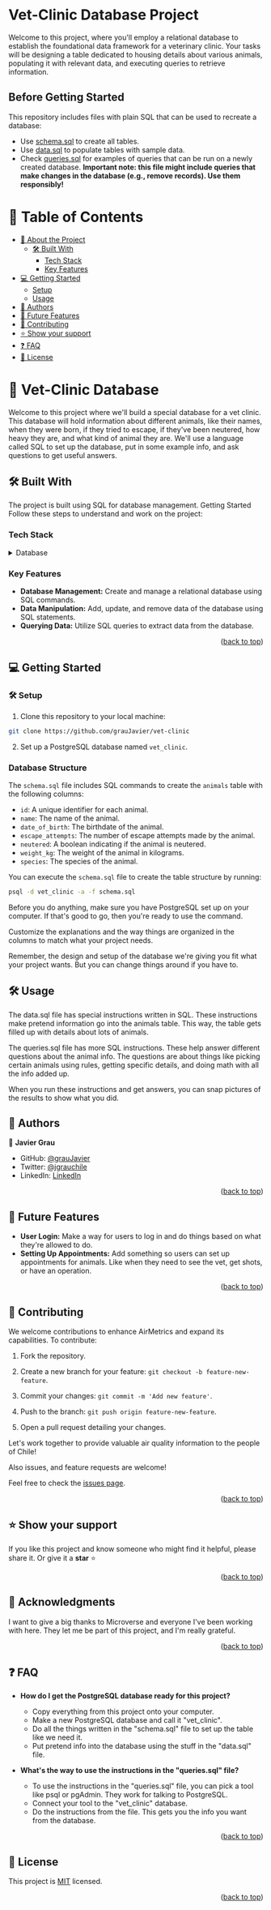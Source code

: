 <h1>Vet-Clinic Database Project</h1>
Welcome to this project, where you'll employ a relational database to establish the foundational data framework for a veterinary clinic. Your tasks will be designing a table dedicated to housing details about various animals, populating it with relevant data, and executing queries to retrieve information.


## Before Getting Started

This repository includes files with plain SQL that can be used to recreate a database:

- Use [schema.sql](./schema.sql) to create all tables.
- Use [data.sql](./data.sql) to populate tables with sample data.
- Check [queries.sql](./queries.sql) for examples of queries that can be run on a newly created database. **Important note: this file might include queries that make changes in the database (e.g., remove records). Use them responsibly!**

<a name="readme-top"></a>

# 📗 Table of Contents

- [📖 About the Project](#about-project)
  - [🛠 Built With](#built-with)
    - [Tech Stack](#tech-stack)
    - [Key Features](#key-features)
- [💻 Getting Started](#getting-started)
  - [Setup](#setup)
  - [Usage](#usage)
- [👥 Authors](#authors)
- [🔭 Future Features](#future-features)
- [🤝 Contributing](#contributing)
- [⭐️ Show your support](#support)
- [❓ FAQ](#faq)
- [📝 License](#license)

<!-- PROJECT DESCRIPTION -->

# 📖 Vet-Clinic Database <a name="about-project"></a>

Welcome to this project where we'll build a special database for a vet clinic. This database will hold information about different animals, like their names, when they were born, if they tried to escape, if they've been neutered, how heavy they are, and what kind of animal they are. We'll use a language called SQL to set up the database, put in some example info, and ask questions to get useful answers.


## 🛠 Built With <a name="built-with"></a>
The project is built using SQL for database management.
Getting Started
Follow these steps to understand and work on the project:


### Tech Stack <a name="tech-stack"></a>

<details>
<summary>Database</summary>
  <ul>
    <li><a href="https://www.postgresql.org/">PostgreSQL</a></li>
  </ul>
</details>

### Key Features <a name="key-features"></a>

- **Database Management:** Create and manage a relational database using SQL commands.
- **Data Manipulation:** Add, update, and remove data of the database using SQL statements.
- **Querying Data:** Utilize SQL queries to extract data from the database.

<p align="right">(<a href="#readme-top">back to top</a>)</p>

<!-- GETTING STARTED -->

## 💻 Getting Started <a name="getting-started"></a>

### 🛠 Setup <a name="setup"></a>

1. Clone this repository to your local machine:

```bash
git clone https://github.com/grauJavier/vet-clinic
```

2. Set up a PostgreSQL database named `vet_clinic`.

### Database Structure

The `schema.sql` file includes SQL commands to create the `animals` table with the following columns:

- `id`: A unique identifier for each animal.
- `name`: The name of the animal.
- `date_of_birth`: The birthdate of the animal.
- `escape_attempts`: The number of escape attempts made by the animal.
- `neutered`: A boolean indicating if the animal is neutered.
- `weight_kg`: The weight of the animal in kilograms.
- `species`: The species of the animal.

You can execute the `schema.sql` file to create the table structure by running:

```bash
psql -d vet_clinic -a -f schema.sql
```

Before you do anything, make sure you have PostgreSQL set up on your computer. If that's good to go, then you're ready to use the command.

Customize the explanations and the way things are organized in the columns to match what your project needs.

Remember, the design and setup of the database we're giving you fit what your project wants. But you can change things around if you have to.

## 🛠 Usage <a name="usage"></a>
The data.sql file has special instructions written in SQL. These instructions make pretend information go into the animals table. This way, the table gets filled up with details about lots of animals.

The queries.sql file has more SQL instructions. These help answer different questions about the animal info. The questions are about things like picking certain animals using rules, getting specific details, and doing math with all the info added up.

When you run these instructions and get answers, you can snap pictures of the results to show what you did.

<!-- AUTHORS -->

## 👥 Authors <a name="authors"></a>

👤 **Javier Grau**
- GitHub: [@grauJavier](https://github.com/grauJavier)
- Twitter: [@jgrauchile](https://twitter.com/jgrauchile)
- LinkedIn: [LinkedIn](https://www.linkedin.com/in/javiergrau)


<p align="right">(<a href="#readme-top">back to top</a>)</p>

<!-- FUTURE FEATURES -->

## 🔭 Future Features <a name="future-features"></a>

- **User Login:** Make a way for users to log in and do things based on what they're allowed to do.
- **Setting Up Appointments:** Add something so users can set up appointments for animals. Like when they need to see the vet, get shots, or have an operation.

<p align="right">(<a href="#readme-top">back to top</a>)</p>

<!-- CONTRIBUTING -->

## 🤝 Contributing <a name="contributing"></a>


We welcome contributions to enhance AirMetrics and expand its capabilities. To contribute:

1. Fork the repository.

2. Create a new branch for your feature: `git checkout -b feature-new-feature`.

3. Commit your changes: `git commit -m 'Add new feature'`.

4. Push to the branch: `git push origin feature-new-feature`.

5. Open a pull request detailing your changes.

Let's work together to provide valuable air quality information to the people of Chile!

Also issues, and feature requests are welcome!

Feel free to check the [issues page](https://github.com/grauJavier/vet-clinic/issues).

<p align="right">(<a href="#readme-top">back to top</a>)</p>

<!-- SUPPORT -->

## ⭐️ Show your support <a name="support"></a>

If you like this project and know someone who might find it helpful, please share it.
Or give it a **star** ⭐️

<p align="right">(<a href="#readme-top">back to top</a>)</p>

<!-- ACKNOWLEDGEMENTS -->

## 🙏 Acknowledgments <a name="acknowledgements"></a>

I want to give a big thanks to Microverse and everyone I've been working with here. They let me be part of this project, and I'm really grateful.

<p align="right">(<a href="#readme-top">back to top</a>)</p>

<!-- FAQ (optional) -->

## ❓ FAQ <a name="faq"></a>

- **How do I get the PostgreSQL database ready for this project?**
  - Copy everything from this project onto your computer.
  - Make a new PostgreSQL database and call it "vet_clinic".
  - Do all the things written in the "schema.sql" file to set up the table like we need it.
  - Put pretend info into the database using the stuff in the "data.sql" file.

- **What's the way to use the instructions in the "queries.sql" file?**
  - To use the instructions in the "queries.sql" file, you can pick a tool like psql or pgAdmin. They work for talking to PostgreSQL.
  - Connect your tool to the "vet_clinic" database.
  - Do the instructions from the file. This gets you the info you want from the database.


<p align="right">(<a href="#readme-top">back to top</a>)</p>

<!-- LICENSE -->

## 📝 License <a name="license"></a>

This project is [MIT](MIT.md) licensed.

<p align="right">(<a href="#readme-top">back to top</a>)</p>
